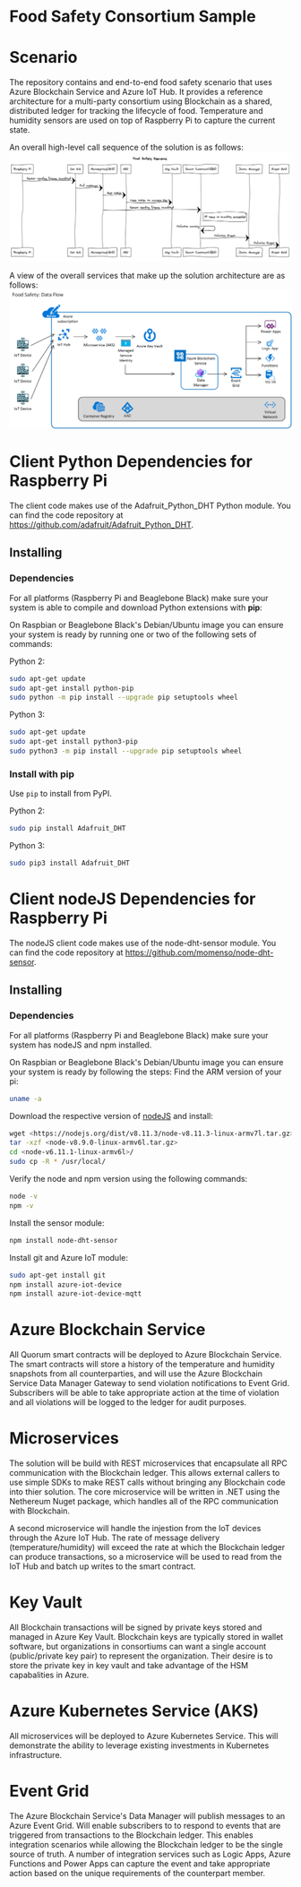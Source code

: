 Food Safety Consortium Sample
==================================

# Scenario
The repository contains and end-to-end food safety scenario that uses Azure Blockchain Service and Azure IoT Hub.  It provides a reference architecture for a multi-party consortium using Blockchain as a shared, distributed ledger for tracking the lifecycle of food.  Temperature and humidity sensors are used on top of Raspberry Pi to capture the current state.

An overall high-level call sequence of the solution is as follows:
![](img/foodsafety-callsequence.png)

A view of the overall services that make up the solution architecture are as follows:
![](img/foodsafety-architecture-diagram.png)


# Client Python Dependencies for Raspberry Pi
The client code makes use of the Adafruit_Python_DHT Python module.  You can find the code repository at https://github.com/adafruit/Adafruit_Python_DHT.

Installing
----------

### Dependencies

For all platforms (Raspberry Pi and Beaglebone Black) make sure your system is
able to compile and download Python extensions with **pip**:

On Raspbian or Beaglebone Black's Debian/Ubuntu image you can ensure your
system is ready by running one or two of the following sets of commands:

Python 2:

````sh
sudo apt-get update
sudo apt-get install python-pip
sudo python -m pip install --upgrade pip setuptools wheel
````

Python 3:

````sh
sudo apt-get update
sudo apt-get install python3-pip
sudo python3 -m pip install --upgrade pip setuptools wheel
````

### Install with pip

Use `pip` to install from PyPI.

Python 2:

```sh
sudo pip install Adafruit_DHT
```

Python 3:

```sh
sudo pip3 install Adafruit_DHT
```

# Client nodeJS Dependencies for Raspberry Pi
The nodeJS client code makes use of the node-dht-sensor module.  You can find the code repository at https://github.com/momenso/node-dht-sensor.

Installing
----------

### Dependencies

For all platforms (Raspberry Pi and Beaglebone Black) make sure your system has nodeJS and npm installed. 

On Raspbian or Beaglebone Black's Debian/Ubuntu image you can ensure your
system is ready by following the steps:
Find the ARM version of your pi: 
````sh
uname -a
````

Download the respective version of [nodeJS](https://nodejs.org/en/download/) and install:
````sh
wget <https://nodejs.org/dist/v8.11.3/node-v8.11.3-linux-armv7l.tar.gz>
tar -xzf <node-v8.9.0-linux-armv6l.tar.gz>
cd <node-v6.11.1-linux-armv6l>/
sudo cp -R * /usr/local/
````

Verify the node and npm version using the following commands:
````sh
node -v
npm -v
````

Install the sensor module:

````sh
npm install node-dht-sensor
````

Install git and Azure IoT module:

````sh
sudo apt-get install git
npm install azure-iot-device
npm install azure-iot-device-mqtt
````

# Azure Blockchain Service

All Quorum smart contracts will be deployed to Azure Blockchain Service. The smart contracts will store a history of the temperature and humidity snapshots from all counterparties, and will use the Azure Blockchain Service Data Manager Gateway to send violation notifications to Event Grid. Subscribers will be able to take appropriate action at the time of violation and all violations will be logged to the ledger for audit purposes.

# Microservices 

The solution will be build with REST microservices that encapsulate all RPC communication with the Blockchain ledger. This allows external callers to use simple SDKs to make REST calls without bringing any Blockchain code into thier solution. The core microservice will be written in .NET using the Nethereum Nuget package, which handles all of the RPC communication with Blockchain.

A second microservice will handle the injestion from the IoT devices through the Azure IoT Hub. The rate of message delivery (temperature/humidity) will exceed the rate at which the Blockchain ledger can produce transactions, so a microservice will be used to read from the IoT Hub and batch up writes to the smart contract.

# Key Vault

All Blockchain transactions will be signed by private keys stored and managed in Azure Key Vault. Blockchain keys are typically stored in wallet software, but organizations in consortiums can want a single account (public/private key pair) to represent the organization. Their desire is to store the private key in key vault and take advantage of the HSM capabalities in Azure.

# Azure Kubernetes Service (AKS)

All microservices will be deployed to Azure Kubernetes Service. This will demonstrate the ability to leverage existing investments in Kubernetes infrastructure. 

# Event Grid 

The Azure Blockchain Service's Data Manager will publish messages to an Azure Event Grid. Will enable subscribers to to respond to events that are triggered from transactions to the Blockchain ledger. This enables integration scenarios while allowing the Blockchain ledger to be the single source of truth. A number of integration services such as Logic Apps, Azure Functions and Power Apps can capture the event and take appropriate action based on the unique requirements of the counterpart member.

